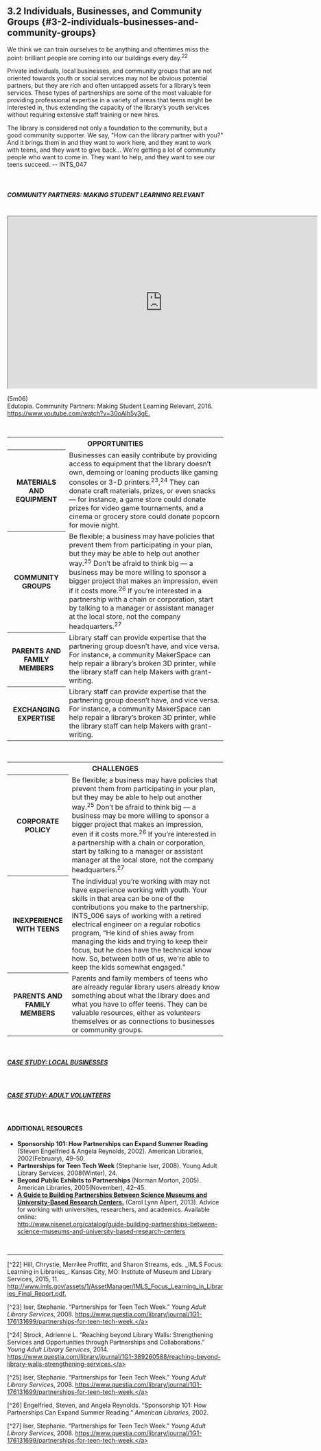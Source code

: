 ## 3.2 Individuals, Businesses, and Community Groups {#3-2-individuals-businesses-and-community-groups}

<div class="text"> We think we can train ourselves to be anything and oftentimes miss the point: brilliant people are coming into our buildings every day.<sup>22</sup></div>

Private individuals, local businesses, and community groups that are not oriented towards youth or social services may not be obvious potential partners, but they are rich and often untapped assets for a library’s teen services. These types of partnerships are some of the most valuable for providing professional expertise in a variety of areas that teens might be interested in, thus extending the capacity of the library’s youth services without requiring extensive staff training or new hires.

<div class="text"> The library is considered not only a foundation to the community, but a good community supporter. We say, &quot;How can the library partner with you?&quot; And it brings them in and they want to work here, and they want to work with teens, and they want to give back... We&#039;re getting a lot of community people who want to come in. They want to help, and they want to see our teens succeed. -- INTS_047</div>
<br>

<br>
<div class="table-format"><span class="title"><h5>COMMUNITY PARTNERS: MAKING STUDENT LEARNING RELEVANT</h5><br><iframe width="720" height="400" src="https://www.youtube.com/embed/30oAIh5y3gE"></iframe><p>(5m06)<br>Edutopia. Community Partners: Making Student Learning Relevant, 2016. <a href="https://www.youtube.com/watch?v=30oAIh5y3gE">https://www.youtube.com/watch?v=30oAIh5y3gE.</a></p></div>

<br>

<table class="heading-cell6 no-common-style"><tr>
<th colspan="2">OPPORTUNITIES</th></tr>
<tr class="row1">
<th>MATERIALS AND EQUIPMENT</th>
<td>Businesses can easily contribute by providing access to equipment that the library doesn’t own, demoing or loaning products like gaming consoles or 3-D printers.<sup>23</sup>,<sup>24</sup> They can donate craft materials, prizes, or even snacks — for instance, a game store could donate prizes for video game tournaments, and a cinema or grocery store could donate popcorn for movie night.</td>
</tr>
<tr class="row2">
<th>COMMUNITY GROUPS</th>
<td>Be flexible; a business may have policies that prevent them from participating in your plan, but they may be able to help out another way.<sup>25</sup> Don’t be afraid to think big — a business may be more willing to sponsor a bigger project that makes an impression, even if it costs more.<sup>26</sup> If you’re interested in a partnership with a chain or corporation, start by talking to a manager or assistant manager at the local store, not the company headquarters.<sup>27</sup></td>
</tr>
<tr class="row3">
<th>PARENTS AND FAMILY MEMBERS</th>
<td>Library staff can provide expertise that the partnering group doesn’t have, and vice versa. For instance, a community MakerSpace can help repair a library’s broken 3D printer, while the library staff can help Makers with grant-writing.</td>
</tr>
<tr class="row4">
<th>EXCHANGING EXPERTISE</th>
<td>Library staff can provide expertise that the partnering group doesn’t have, and vice versa. For instance, a community MakerSpace can help repair a library’s broken 3D printer, while the library staff can help Makers with grant-writing.</td>
</tr>



</table>

<br>

<table class="heading-cell6 no-common-style"><tr>
<th colspan="2">CHALLENGES</th></tr>
<tr class="row1">
<th>CORPORATE POLICY</th>
<td>Be flexible; a business may have policies that prevent them from participating in your plan, but they may be able to help out another way.<sup>25</sup> Don’t be afraid to think big — a business may be more willing to sponsor a bigger project that makes an impression, even if it costs more.<sup>26</sup> If you’re interested in a partnership with a chain or corporation, start by talking to a manager or assistant manager at the local store, not the company headquarters.<sup>27</sup></td>
</tr>
<tr class="row2">
<th>INEXPERIENCE WITH TEENS</th>
<td>The individual you’re working with may not have experience working with youth. Your skills in that area can be one of the contributions you make to the partnership. INTS_006 says of working with a retired electrical engineer on a regular robotics program, “He kind of shies away from managing the kids and trying to keep their focus, but he does have the technical know how. So, between both of us, we're able to keep the kids somewhat engaged.”</td>
</tr>
<tr class="row3">
<th>PARENTS AND FAMILY MEMBERS</th>
<td>Parents and family members of teens who are already regular library users already know something about what the library does and what you have to offer teens. They can be valuable resources, either as volunteers themselves or as connections to businesses or community groups.</td>
</tr>



</table>


<br>

<div class="table-format"><span class="title"><a href="../appendix_3_-_case_studies/README.md"><h5>CASE STUDY: LOCAL BUSINESSES</h5></a></span></div>
<br>

<div class="table-format"><span class="title"><a href="../appendix_3_-_case_studies/README.md"><h5>CASE STUDY: ADULT VOLUNTEERS</h5></a></span></div>
<br>

<div class="text-wrapping1"><h4>ADDITIONAL RESOURCES</h4><ul><li>	<b>Sponsorship 101: How Partnerships can Expand Summer Reading </b>(Steven Engelfried & Angela Reynolds, 2002). American Libraries, 2002(February), 49–50.</li><li><b>Partnerships for Teen Tech Week</b> (Stephanie Iser, 2008). Young Adult Library Services, 2008(Winter), 24.</li><li><b>Beyond Public Exhibits to Partnerships </b>(Norman Morton, 2005). American Libraries, 2005(November), 42–45.</li><li><a href="http://www.nisenet.org/catalog/guide-building-partnerships-between-science-museums-and-university-based-research-centers"><b><u>A Guide to Building Partnerships Between Science Museums and University-Based Research Centers.</u></b></a> (Carol Lynn Alpert, 2013). Advice for working with universities, researchers, and academics. Available online: <br><a href="http://www.nisenet.org/catalog/guide-building-partnerships-between-science-museums-and-university-based-research-centers">http://www.nisenet.org/catalog/guide-building-partnerships-between-science-museums-and-university-based-research-centers</a></li></ul></div>

<br>

<hr>
[^22] Hill, Chrystie, Merrilee Proffitt, and Sharon Streams, eds. _IMLS Focus: Learning in Libraries_. Kansas City, MO: Institute of Museum and Library Services, 2015, 11. <a href="http://www.imls.gov/assets/1/AssetManager/IMLS_Focus_Learning_in_Libraries_Final_Report.pdf">http://www.imls.gov/assets/1/AssetManager/IMLS_Focus_Learning_in_Libraries_Final_Report.pdf.</a>

[^23] Iser, Stephanie. “Partnerships for Teen Tech Week.” _Young Adult Library Services_, 2008. <a href="https://www.questia.com/library/journal/1G1-176131699/partnerships-for-teen-tech-week">https://www.questia.com/library/journal/1G1-176131699/partnerships-for-teen-tech-week.</a>

[^24] Strock, Adrienne L. “Reaching beyond Library Walls: Strengthening Services and Opportunities through Partnerships and Collaborations.” _Young Adult Library Services_, 2014. <a href="https://www.questia.com/library/journal/1G1-389260588/reaching-beyond-library-walls-strengthening-services">https://www.questia.com/library/journal/1G1-389260588/reaching-beyond-library-walls-strengthening-services.</a>

[^25] Iser, Stephanie. “Partnerships for Teen Tech Week.” _Young Adult Library Services_, 2008. <a href="https://www.questia.com/library/journal/1G1-176131699/partnerships-for-teen-tech-week">https://www.questia.com/library/journal/1G1-176131699/partnerships-for-teen-tech-week.</a>

[^26] Engelfried, Steven, and Angela Reynolds. “Sponsorship 101: How Partnerships Can Expand Summer Reading.” _American Libraries_, 2002\.

[^27] Iser, Stephanie. “Partnerships for Teen Tech Week.” _Young Adult Library Services_, 2008. <a href="https://www.questia.com/library/journal/1G1-176131699/partnerships-for-teen-tech-week">https://www.questia.com/library/journal/1G1-176131699/partnerships-for-teen-tech-week.</a>